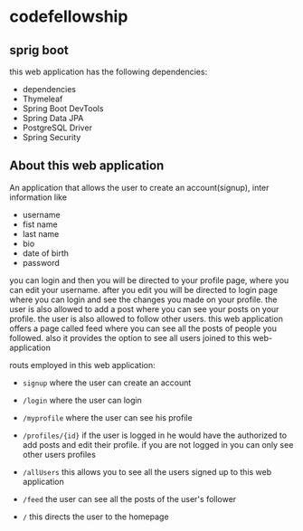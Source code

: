 # codefellowship

## sprig boot 
this web application has the following dependencies:
- dependencies
- Thymeleaf
- Spring Boot DevTools
- Spring Data JPA
- PostgreSQL Driver
- Spring Security


## About this web application 
An application that allows the user to create an account(signup), inter information like 
- username 
- fist name 
- last name 
- bio 
- date of birth 
- password 

you can login and then you will be directed to your profile page, where you can edit your username. 
after you edit you will be directed to login page where you can login and see the changes you made on your profile. 
the user is also allowed to add a post where you can see your posts on your profile. 
the user is also allowed to follow other users. 
this web application offers a page called feed where you can see all the posts of people you followed. 
also it provides the option to see all users joined to this web-application 

routs employed in this web application:


- `signup`
where the user can create an account 
- `/login`
where the user can login 
- `/myprofile`
where the user can see his profile 
- `/profiles/{id}`
if the user is logged in he would have the authorized to add posts and edit their profile.
if you are not logged in you can only see other users profiles 

- `/allUsers`
this allows you to see all the users signed up to this web application

- `/feed`
the user can see all the posts of the user's follower

- `/`
this directs the user to the homepage 

